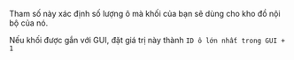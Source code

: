 Tham số này xác định số lượng ô mà khối của bạn sẽ dùng cho kho đồ nội bộ của nó.

Nếu khối được gắn với GUI, đặt giá trị này thành `ID ô lớn nhất trong GUI + 1`